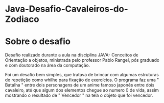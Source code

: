 # Java-Desafio-Cavaleiros-do-Zodiaco

# Sobre o desafio

  Desafio realizado durante a aula na disciplina JAVA- Conceitos de Orientação a objetos, ministrada pelo professor Pablo Rangel, pós graduado 
  e com doutorado na área da computação.
  
Foi um desafio bem simples, que tratava de brincar com algumas estruturas de repetição como whilhe para fixação de exercícios.
 O programa faz uma " Batalha " entre dois personagens de um anime famoso japonês entre dois cavaleiro, até que algum dos elementos
 chegue ao numero 0 de vida, assim mostrando o resultado de " Vencedor " na tela o objeto que foi vencedor.
